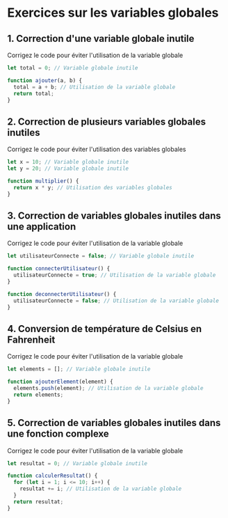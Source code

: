 # Exercices sur les variables globales

## 1. Correction d'une variable globale inutile

Corrigez le code pour éviter l'utilisation de la variable globale

```javascript
let total = 0; // Variable globale inutile

function ajouter(a, b) {
  total = a + b; // Utilisation de la variable globale
  return total;
}
```

## 2. Correction de plusieurs variables globales inutiles

Corrigez le code pour éviter l'utilisation des variables globales

```javascript
let x = 10; // Variable globale inutile
let y = 20; // Variable globale inutile

function multiplier() {
  return x * y; // Utilisation des variables globales
}
```

## 3. Correction de variables globales inutiles dans une application

Corrigez le code pour éviter l'utilisation de la variable globale

```javascript
let utilisateurConnecte = false; // Variable globale inutile

function connecterUtilisateur() {
  utilisateurConnecte = true; // Utilisation de la variable globale
}

function deconnecterUtilisateur() {
  utilisateurConnecte = false; // Utilisation de la variable globale
}
```

## 4. Conversion de température de Celsius en Fahrenheit

Corrigez le code pour éviter l'utilisation de la variable globale

```javascript
let elements = []; // Variable globale inutile

function ajouterElement(element) {
  elements.push(element); // Utilisation de la variable globale
  return elements;
}
```

## 5. Correction de variables globales inutiles dans une fonction complexe

Corrigez le code pour éviter l'utilisation de la variable globale

```javascript
let resultat = 0; // Variable globale inutile

function calculerResultat() {
  for (let i = 1; i <= 10; i++) {
    resultat += i; // Utilisation de la variable globale
  }
  return resultat;
}
```
